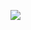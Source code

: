 ![](http://github-profile-summary-cards.vercel.app/api/cards/profile-details?username=limdaeIl&theme=default)
